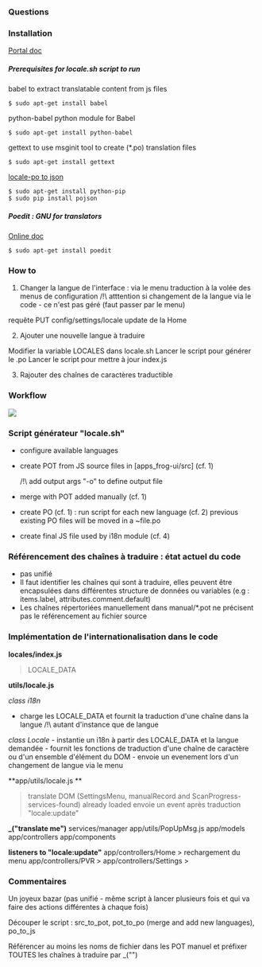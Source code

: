 

### Questions

### Installation
[Portal doc](https://portal.frogbywyplay.com/docs/wytv/featured/components/apps-frog-ui/framework/locale/) 

##### Prerequisites for locale.sh script to run

babel to extract translatable content from js files

	$ sudo apt-get install babel

python-babel python module for Babel

	$ sudo apt-get install python-babel

gettext to use msginit tool to create (*.po) translation files

	$ sudo apt-get install gettext

[locale-po to json](https://pypi.python.org/pypi/pojson) 

	$ sudo apt-get install python-pip
	$ sudo pip install pojson

##### Poedit : GNU for translators
[Online doc](https://poedit.net/) 

	$ sudo apt-get install poedit


### How to

1. Changer la langue de l'interface :
via le menu
traduction à la volée des menus de configuration
/!\ atttention si changement de la langue via le code - ce n'est pas géré (faut passer par le menu)
>
requête PUT config/settings/locale
update de la Home

2. Ajouter une nouvelle langue à traduire
>
Modifier la variable LOCALES dans locale.sh
Lancer le script pour générer le .po
Lancer le script pour mettre à jour index.js

3. Rajouter des chaînes de caractères traductible


### Workflow
![](/home/randrianaivoe1/Documents/i18n.png) 

### Script générateur "locale.sh"
- configure available languages
- create POT from JS source files in [apps_frog-ui/src] (cf. 1)
	
	/!\ add output args "-o" to define output file
	
- merge with POT added manually (cf. 1)
- create PO (cf. 1) :
run script for each new language (cf. 2)
previous existing PO files will be moved in a ~file.po
- create final JS file used by i18n module (cf. 4)


### Référencement des chaînes à traduire : état actuel du code
> 
- pas unifié
- Il faut identifier les chaînes qui sont à traduire, elles peuvent être encapsulées dans différentes structure de données ou variables (e.g : items.label, attributes.comment.default)
- Les chaînes répertoriées manuellement dans manual/*.pot ne précisent pas le référencement au fichier source

### Implémentation de l'internationalisation dans le code
**locales/index.js** 
> LOCALE_DATA

**utils/locale.js**
>
*class i18n*
- charge les LOCALE_DATA et fournit la traduction d'une chaîne dans la langue
	/!\ autant d'instance que de langue
	
>
*class Locale*
	- instantie un i18n à partir des LOCALE_DATA et la langue demandée
	- fournit les fonctions de traduction d'une chaîne de caractère ou d'un ensemble d'élément du DOM
	- envoie un evenement lors d'un changement de langue via le menu

**app/utils/locale.js **
> translate DOM (SettingsMenu, manualRecord and ScanProgress-services-found) already loaded
envoie un event après traduction "locale:update"


**_("translate me")**
services/manager
app/utils/PopUpMsg.js
app/models
app/controllers
app/components

**listeners to "locale:update"**
app/controllers/Home > rechargement du menu
app/controllers/PVR > 
app/controllers/Settings > 

### Commentaires
Un joyeux bazar (pas unifié - même script à lancer plusieurs fois et qui va faire des actions différentes à chaque fois)


Découper le script : 
src_to_pot, pot_to_po (merge and add new languages), po_to_js

Référencer au moins les noms de fichier dans les POT manuel et préfixer TOUTES les chaînes à traduire par _("")
